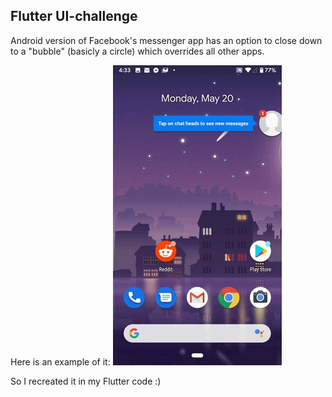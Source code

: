 ## Flutter UI-challenge

Android version of Facebook's messenger app has an option to close down to a "bubble" (basicly a circle) which overrides all other apps.

Here is an example of it:
![Example.gif](https://github.com/FranMaric/Messenger-Bubble-UI/blob/master/example.gif?raw=true)

So I recreated it in my Flutter code :)
